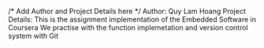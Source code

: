/* Add Author and Project Details here */
Author: Quy Lam Hoang
Project Details: This is the assignment implementation of the Embedded Software in Coursera
We practise with the function implemetation and version control system with Git
